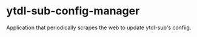 # ytdl-sub-config-manager
Application that periodically scrapes the web to update ytdl-sub's confiig. 
